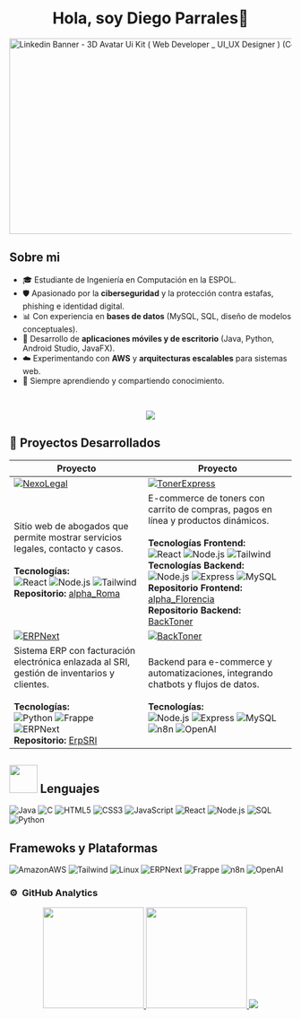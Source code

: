 <div align="center">
<h1 align="center">Hola, soy Diego Parrales👋</h1>
</div>
<img width="1277" height="349" alt="Linkedin Banner - 3D Avatar Ui Kit ( Web Developer _ UI_UX Designer ) (Community) (1)" src="https://github.com/user-attachments/assets/6d6ec96a-e1ae-4274-b48f-863f2b2eca75" />


## Sobre mi

- 🎓 Estudiante de Ingeniería en Computación en la ESPOL.  
- 🛡️ Apasionado por la **ciberseguridad** y la protección contra estafas, phishing e identidad digital.  
- 📊 Con experiencia en **bases de datos** (MySQL, SQL, diseño de modelos conceptuales).  
- 📱 Desarrollo de **aplicaciones móviles y de escritorio** (Java, Python, Android Studio, JavaFX).  
- ☁️ Experimentando con **AWS** y **arquitecturas escalables** para sistemas web.  
- 🌱 Siempre aprendiendo y compartiendo conocimiento.
<br>
<p align="center">
  <a href="https://github.com/DenverCoder1/readme-typing-svg"><img src="https://readme-typing-svg.herokuapp.com?lines=Computer+Science+Student;Full+Stack+Web+Developer;DS%20|%20AI%20|%20ML%20Enthusiast;Graphic%20Designer;Always%20learning%20new%20things&center=true&width=500&height=50"></a>
</p>

## 🚀 Proyectos Desarrollados

| Proyecto | Proyecto |
|----------|---------|
| [![NexoLegal](https://github.com/user-attachments/assets/4dfe2670-17aa-4d42-84fe-219a28d6aaba)](https://www.nexolegal.org/) | [![TonerExpress](https://github.com/user-attachments/assets/636e7803-1679-4b71-8cdc-0a9960e2d9ae)](https://tonerexpress-ec.com/) |
| Sitio web de abogados que permite mostrar servicios legales, contacto y casos. <br><br>**Tecnologías:** <br>![React](https://img.shields.io/badge/React-61DAFB?style=for-the-badge&logo=react&logoColor=white) ![Node.js](https://img.shields.io/badge/Node.js-339933?style=for-the-badge&logo=node.js&logoColor=white) ![Tailwind](https://img.shields.io/badge/Tailwind_CSS-38B2AC?style=for-the-badge&logo=tailwind-css&logoColor=white) <br>**Repositorio:** [alpha_Roma](https://github.com/raydan90s/alpha_Roma) | E-commerce de toners con carrito de compras, pagos en línea y productos dinámicos. <br><br>**Tecnologías Frontend:** <br>![React](https://img.shields.io/badge/React-61DAFB?style=for-the-badge&logo=react&logoColor=white) ![Node.js](https://img.shields.io/badge/Node.js-339933?style=for-the-badge&logo=node.js&logoColor=white) ![Tailwind](https://img.shields.io/badge/Tailwind_CSS-38B2AC?style=for-the-badge&logo=tailwind-css&logoColor=white) <br>**Tecnologías Backend:** <br>![Node.js](https://img.shields.io/badge/Node.js-339933?style=for-the-badge&logo=node.js&logoColor=white) ![Express](https://img.shields.io/badge/Express-000000?style=for-the-badge&logo=express&logoColor=white) ![MySQL](https://img.shields.io/badge/MySQL-4479A1?style=for-the-badge&logo=mysql&logoColor=white)  <br>**Repositorio Frontend:** [alpha_Florencia](https://github.com/raydan90s/alpha_Florencia) <br>**Repositorio Backend:** [BackToner](https://github.com/raydan90s/backToner) |
| [![ERPNext](https://github.com/user-attachments/assets/5a2b982f-6d89-49a4-a3f5-c949ed936f58)](https://github.com/raydan90s/ErpSRI) | [![BackToner](https://github.com/user-attachments/assets/0d7892ba-f1d6-4749-935a-935f0268629c)](https://github.com/raydan90s/backToner) |
| Sistema ERP con facturación electrónica enlazada al SRI, gestión de inventarios y clientes. <br><br>**Tecnologías:** <br>![Python](https://img.shields.io/badge/Python-3776AB?style=for-the-badge&logo=python&logoColor=white) ![Frappe](https://img.shields.io/badge/Frappe-FF6F61?style=for-the-badge&logo=frappe&logoColor=white) ![ERPNext](https://img.shields.io/badge/ERPNext-0F9D58?style=for-the-badge&logo=erpnext&logoColor=white) <br>**Repositorio:** [ErpSRI](https://github.com/raydan90s/ErpSRI) | Backend para e-commerce y automatizaciones, integrando chatbots y flujos de datos. <br><br>**Tecnologías:** <br>![Node.js](https://img.shields.io/badge/Node.js-339933?style=for-the-badge&logo=node.js&logoColor=white) ![Express](https://img.shields.io/badge/Express-000000?style=for-the-badge&logo=express&logoColor=white) ![MySQL](https://img.shields.io/badge/MySQL-4479A1?style=for-the-badge&logo=mysql&logoColor=white) ![n8n](https://img.shields.io/badge/n8n-FF3A00?style=for-the-badge&logo=n8n&logoColor=white) ![OpenAI](https://img.shields.io/badge/OpenAI-412991?style=for-the-badge&logo=openai&logoColor=white) <br> |

## <img src='https://media2.giphy.com/media/QssGEmpkyEOhBCb7e1/giphy.gif?cid=ecf05e47a0n3gi1bfqntqmob8g9aid1oyj2wr3ds3mg700bl&rid=giphy.gif' width='50px'> Lenguajes
![Java](https://img.shields.io/badge/java-%23ED8B00.svg?style=for-the-badge&logo=java&logoColor=white) 
![C](https://img.shields.io/badge/c-%2300599C.svg?style=for-the-badge&logo=c&logoColor=white) 
![HTML5](https://img.shields.io/badge/html5-%23E34F26.svg?style=for-the-badge&logo=html5&logoColor=white) 
![CSS3](https://img.shields.io/badge/-CSS-264ee4?style=for-the-badge&logo=css3&logoColor=264ee4&labelColor=282828) 
![JavaScript](https://img.shields.io/badge/javascript-%23323330.svg?style=for-the-badge&logo=javascript&logoColor=%23F7DF1E) 
![React](https://img.shields.io/badge/React-20232A?style=for-the-badge&logo=react&logoColor=61DAFB)
![Node.js](https://img.shields.io/badge/Node.js-339933?style=for-the-badge&logo=node.js&logoColor=white)
![SQL](https://img.shields.io/badge/-SQL-eee?style=for-the-badge&logo=mysql&logoColor=eee&labelColor=282828)
![Python](https://img.shields.io/badge/Python-3776AB?style=for-the-badge&logo=python&logoColor=white)


## Framewoks y Plataformas
![AmazonAWS](https://img.shields.io/badge/Amazon_AWS-232F3E?style=for-the-badge&logo=amazon-aws&logoColor=white)
![Tailwind](https://img.shields.io/badge/Tailwind_CSS-38B2AC?style=for-the-badge&logo=tailwind-css&logoColor=white)
![Linux](https://img.shields.io/badge/Debian-A81D33?style=for-the-badge&logo=debian&logoColor=white)
![ERPNext](https://img.shields.io/badge/ERPNext-0F9D58?style=for-the-badge&logo=erpnext&logoColor=white)
![Frappe](https://img.shields.io/badge/Frappe-FF6F61?style=for-the-badge&logo=frappe&logoColor=white)
![n8n](https://img.shields.io/badge/n8n-FF3A00?style=for-the-badge&logo=n8n&logoColor=white)
![OpenAI](https://img.shields.io/badge/OpenAI-412991?style=for-the-badge&logo=openai&logoColor=white)

### ⚙️ &nbsp;GitHub Analytics

<p align="center">
<a href="https://github.com/raydan90s">
  <img height="180em" src="https://github-readme-stats-eight-theta.vercel.app/api?username=raydan90s&show_icons=true&theme=algolia&include_all_commits=true&count_private=true"/>
  <img height="180em" src="https://github-readme-stats-eight-theta.vercel.app/api/top-langs/?username=raydan90s&layout=compact&langs_count=8&theme=algolia"/>
</a>
  <img src='http://github-readme-streak-stats.herokuapp.com?user=raydan90s&theme=algolia&background=0d1117&hide_border=true'/>
</p>
